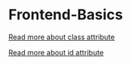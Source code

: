 # Frontend-Basics

[Read more about class attribute ](https://developer.mozilla.org/en-US/docs/Web/HTML/Global_attributes/class)

[Read more about id attribute](https://developer.mozilla.org/en-US/docs/Web/HTML/Global_attributes/id)